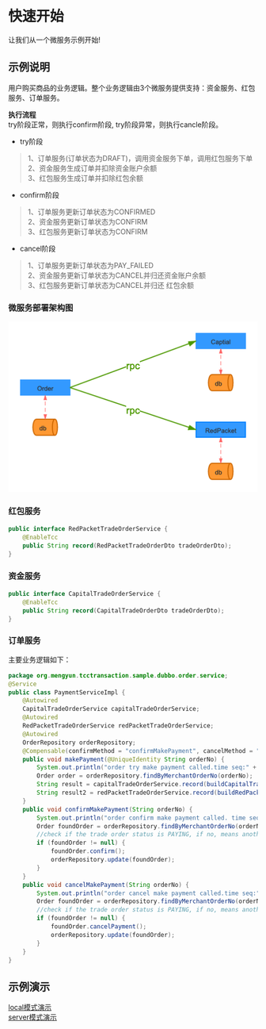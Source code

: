 # 快速开始
让我们从一个微服务示例开始!  

## 示例说明
用户购买商品的业务逻辑。整个业务逻辑由3个微服务提供支持：资金服务、红包服务、订单服务。 
    
**执行流程**  
try阶段正常，则执行confirm阶段, try阶段异常，则执行cancle阶段。  
- try阶段
> 1、订单服务(订单状态为DRAFT)，调用资金服务下单，调用红包服务下单  
> 2、资金服务生成订单并扣除资金账户余额  
> 3、红包服务生成订单并扣除红包余额   

- confirm阶段
> 1、订单服务更新订单状态为CONFIRMED   
> 2、资金服务更新订单状态为CONFIRM   
> 3、红包服务更新订单状态为CONFIRM   

- cancel阶段
> 1、订单服务更新订单状态为PAY_FAILED   
> 2、资金服务更新订单状态为CANCEL并归还资金账户余额    
> 3、红包服务更新订单状态为CANCEL并归还 红包余额  

### 微服务部署架构图
![微服务部署架构图](../img/sample-project-deployment.png)  

   
### 红包服务
```java
public interface RedPacketTradeOrderService {
    @EnableTcc
    public String record(RedPacketTradeOrderDto tradeOrderDto);
}
```

### 资金服务
```java
public interface CapitalTradeOrderService {
    @EnableTcc
    public String record(CapitalTradeOrderDto tradeOrderDto);
}
```

### 订单服务
主要业务逻辑如下：
```java
package org.mengyun.tcctransaction.sample.dubbo.order.service;
@Service
public class PaymentServiceImpl {
    @Autowired
    CapitalTradeOrderService capitalTradeOrderService;
    @Autowired
    RedPacketTradeOrderService redPacketTradeOrderService;
    @Autowired
    OrderRepository orderRepository;
    @Compensable(confirmMethod = "confirmMakePayment", cancelMethod = "cancelMakePayment", asyncConfirm = false)
    public void makePayment(@UniqueIdentity String orderNo) {
        System.out.println("order try make payment called.time seq:" + DateFormatUtils.format(Calendar.getInstance(), "yyyy-MM-dd HH:mm:ss"));
        Order order = orderRepository.findByMerchantOrderNo(orderNo);
        String result = capitalTradeOrderService.record(buildCapitalTradeOrderDto(order));
        String result2 = redPacketTradeOrderService.record(buildRedPacketTradeOrderDto(order));
    }
    public void confirmMakePayment(String orderNo) {
        System.out.println("order confirm make payment called. time seq:" + DateFormatUtils.format(Calendar.getInstance(), "yyyy-MM-dd HH:mm:ss"));
        Order foundOrder = orderRepository.findByMerchantOrderNo(orderNo);
        //check if the trade order status is PAYING, if no, means another call confirmMakePayment happened, return directly, ensure idempotency.
        if (foundOrder != null) {
            foundOrder.confirm();
            orderRepository.update(foundOrder);
        }
    }
    public void cancelMakePayment(String orderNo) {
        System.out.println("order cancel make payment called.time seq:" + DateFormatUtils.format(Calendar.getInstance(), "yyyy-MM-dd HH:mm:ss"));
        Order foundOrder = orderRepository.findByMerchantOrderNo(orderNo);
        //check if the trade order status is PAYING, if no, means another call cancelMakePayment happened, return directly, ensure idempotency.
        if (foundOrder != null) {
            foundOrder.cancelPayment();
            orderRepository.update(foundOrder);
        }
    }
}

```



## 示例演示
[local模式演示](/zh-cn/docs/tutorial/quickstart/local-sample.html)  
[server模式演示](/zh-cn/docs/tutorial/quickstart/server-sample.html)  



